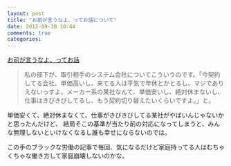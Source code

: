 ```yaml
---
layout: post
title: "お前が言うなよ、ってお話について"
date: 2012-09-30 10:44
comments: true
categories:
---
```


[お前が言うなよ、ってお話](http://d.hatena.ne.jp/potato_gnocchi/20120927/p1)

> 私の部下が、取引相手のシステム会社についてこういうのです。「今契約してる会社、単価高いし、来てる人は平気で年休とかとるし、マジでありえないっすよ。メーカー系の某社なんて、単価安いし、絶対休まないし、仕事はきびきびしてるし、もう契約切り替えたいくらいですよ。」と。

単価安くて、絶対休まなくて、仕事がきびきびしてる某社がやばいんじゃないかと思ったんだけど、
結局そこの基準が当たり前の対応になってしまうと、みんな無理しないといけなくなるし誰も幸せにならないのでは。

この手のブラックな労働の記事で毎回、気になるだけど家庭持ってる人はむちゃくちゃな働き方して家庭崩壊しないのかな。
